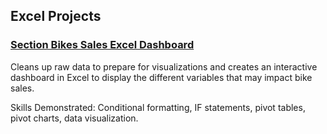 ## Excel Projects

### [Section Bikes Sales Excel Dashboard](https://github.com/emilyhuang890/Excel-Projects/blob/main/Excel%20Bikes%20Sales%20Project%20Dataset.xlsx)
Cleans up raw data to prepare for visualizations and creates an interactive dashboard in Excel to display the different variables that may impact bike sales.

Skills Demonstrated: Conditional formatting, IF statements, pivot tables, pivot charts, data visualization. 
